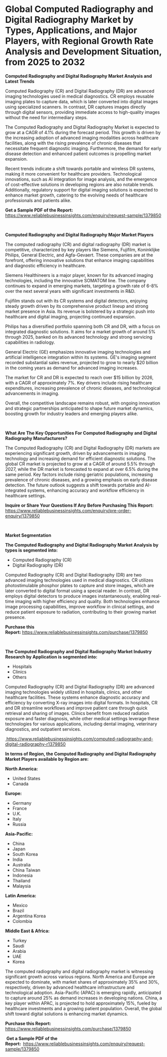 <p><h1>Global Computed Radiography and Digital Radiography Market by Types, Applications, and Major Players, with Regional Growth Rate Analysis and Development Situation, from 2025 to 2032</h1></p><p><strong>Computed Radiography and Digital Radiography Market Analysis and Latest Trends</strong></p>
<p><p>Computed Radiography (CR) and Digital Radiography (DR) are advanced imaging technologies used in medical diagnostics. CR employs reusable imaging plates to capture data, which is later converted into digital images using specialized scanners. In contrast, DR captures images directly through digital sensors, providing immediate access to high-quality images without the need for intermediary steps.</p><p>The Computed Radiography and Digital Radiography Market is expected to grow at a CAGR of 4.1% during the forecast period. This growth is driven by the increasing adoption of advanced imaging modalities across healthcare facilities, along with the rising prevalence of chronic diseases that necessitate frequent diagnostic imaging. Furthermore, the demand for early disease detection and enhanced patient outcomes is propelling market expansion.</p><p>Recent trends indicate a shift towards portable and wireless DR systems, making it more convenient for healthcare providers. Technological innovations, such as AI integration for image analysis, and the emergence of cost-effective solutions in developing regions are also notable trends. Additionally, regulatory support for digital imaging solutions is expected to enhance market growth, catering to the evolving needs of healthcare professionals and patients alike.</p></p>
<p><strong>Get a Sample PDF of the Report:&nbsp;</strong> <a href="https://www.reliablebusinessinsights.com/enquiry/request-sample/1379850?utm_campaign=2716&utm_medium=2&utm_source=Github&utm_content=ia&utm_term=13042025&utm_id=computed-radiography-and-digital-radiography">https://www.reliablebusinessinsights.com/enquiry/request-sample/1379850</a></p>
<p>&nbsp;</p>
<p><strong>Computed Radiography and Digital Radiography Major Market Players</strong></p>
<p><p>The computed radiography (CR) and digital radiography (DR) market is competitive, characterized by key players like Siemens, Fujifilm, Koninklijke Philips, General Electric, and Agfa-Gevaert. These companies are at the forefront, offering innovative solutions that enhance imaging capabilities and diagnostic efficiency in healthcare.</p><p>Siemens Healthineers is a major player, known for its advanced imaging technologies, including the innovative SOMATOM line. The company continues to expand in emerging markets, targeting a growth rate of 6-8% over the next several years with significant investments in R&D.</p><p>Fujifilm stands out with its CR systems and digital detectors, enjoying steady growth driven by its comprehensive product lineup and strong market presence in Asia. Its revenue is bolstered by a strategic push into healthcare and digital imaging, projecting continued expansion.</p><p>Philips has a diversified portfolio spanning both CR and DR, with a focus on integrated diagnostic solutions. It aims for a market growth of around 5% through 2025, banked on its advanced technology and strong servicing capabilities in radiology.</p><p>General Electric (GE) emphasizes innovative imaging technologies and artificial intelligence integration within its systems. GE's imaging segment recorded substantial sales revenue, projected to grow to nearly $20 billion in the coming years as demand for advanced imaging increases.</p><p>The market for CR and DR is expected to reach over $15 billion by 2026, with a CAGR of approximately 7%. Key drivers include rising healthcare expenditures, increasing prevalence of chronic diseases, and technological advancements in imaging.</p><p>Overall, the competitive landscape remains robust, with ongoing innovation and strategic partnerships anticipated to shape future market dynamics, boosting growth for industry leaders and emerging players alike.</p></p>
<p>&nbsp;</p>
<p><strong>What Are The Key Opportunities For Computed Radiography and Digital Radiography Manufacturers?</strong></p>
<p><p>The Computed Radiography (CR) and Digital Radiography (DR) markets are experiencing significant growth, driven by advancements in imaging technology and increasing demand for efficient diagnostic solutions. The global CR market is projected to grow at a CAGR of around 5.5% through 2027, while the DR market is forecasted to expand at over 6.5% during the same period. Key factors include rising geriatric populations, increasing prevalence of chronic diseases, and a growing emphasis on early disease detection. The future outlook suggests a shift towards portable and AI-integrated systems, enhancing accuracy and workflow efficiency in healthcare settings.</p></p>
<p><strong>Inquire or Share Your Questions If Any Before Purchasing This Report:</strong> <a href="https://www.reliablebusinessinsights.com/enquiry/pre-order-enquiry/1379850?utm_campaign=2716&utm_medium=2&utm_source=Github&utm_content=ia&utm_term=13042025&utm_id=computed-radiography-and-digital-radiography">https://www.reliablebusinessinsights.com/enquiry/pre-order-enquiry/1379850</a></p>
<p>&nbsp;</p>
<p><strong>Market Segmentation</strong></p>
<p><strong>The Computed Radiography and Digital Radiography Market Analysis by types is segmented into:</strong></p>
<p><ul><li>Computed Radiography (CR)</li><li>Digital Radiography (DR)</li></ul></p>
<p><p>Computed Radiography (CR) and Digital Radiography (DR) are two advanced imaging technologies used in medical diagnostics. CR utilizes photostimulable phosphor plates to capture and store images, which are later converted to digital format using a special reader. In contrast, DR employs digital detectors to produce images instantaneously, enabling real-time imaging with higher efficiency and quality. Both technologies enhance image processing capabilities, improve workflow in clinical settings, and reduce patient exposure to radiation, contributing to their growing market presence.</p></p>
<p><strong>Purchase this Report:&nbsp;</strong><a href="https://www.reliablebusinessinsights.com/purchase/1379850?utm_campaign=2716&utm_medium=2&utm_source=Github&utm_content=ia&utm_term=13042025&utm_id=computed-radiography-and-digital-radiography">https://www.reliablebusinessinsights.com/purchase/1379850</a></p>
<p>&nbsp;</p>
<p><strong>The Computed Radiography and Digital Radiography Market Industry Research by Application is segmented into:</strong></p>
<p><ul><li>Hospitals</li><li>Clinics</li><li>Others</li></ul></p>
<p><p>Computed Radiography (CR) and Digital Radiography (DR) are advanced imaging technologies widely utilized in hospitals, clinics, and other healthcare facilities. These systems enhance diagnostic accuracy and efficiency by converting X-ray images into digital formats. In hospitals, CR and DR streamline workflows and improve patient care through quick retrieval and sharing of images. Clinics benefit from reduced radiation exposure and faster diagnosis, while other medical settings leverage these technologies for various applications, including dental imaging, veterinary diagnostics, and outpatient services.</p></p>
<p><a href="https://www.reliablebusinessinsights.com/computed-radiography-and-digital-radiography-r1379850?utm_campaign=2716&utm_medium=2&utm_source=Github&utm_content=ia&utm_term=13042025&utm_id=computed-radiography-and-digital-radiography">&nbsp;https://www.reliablebusinessinsights.com/computed-radiography-and-digital-radiography-r1379850</a></p>
<p><strong>In terms of Region, the Computed Radiography and Digital Radiography Market Players available by Region are:</strong></p>
<p>
    <p> <strong> North America: </strong>
        <ul>
            <li>United States</li>
            <li>Canada</li>
        </ul>
        </p> 
    <p> <strong> Europe: </strong>
        <ul>
            <li>Germany</li>
            <li>France</li>
            <li>U.K.</li>
            <li>Italy</li>
            <li>Russia</li>
        </ul>
        </p> 
    <p> <strong> Asia-Pacific: </strong>
        <ul>
            <li>China</li>
            <li>Japan</li>
            <li>South Korea</li>
            <li>India</li>
            <li>Australia</li>
            <li>China Taiwan</li>
            <li>Indonesia</li>
            <li>Thailand</li>
            <li>Malaysia</li>
        </ul>
        </p> 
    <p> <strong> Latin America: </strong>
        <ul>
            <li>Mexico</li>
            <li>Brazil</li>
            <li>Argentina Korea</li>
            <li>Colombia</li>
        </ul>
        </p> 
    <p> <strong> Middle East & Africa: </strong>
        <ul>
            <li>Turkey</li>
            <li>Saudi</li>
            <li>Arabia</li>
            <li>UAE</li>
            <li>Korea</li>
        </ul>
    </p>
    </p>
<p><p>The computed radiography and digital radiography market is witnessing significant growth across various regions. North America and Europe are expected to dominate, with market shares of approximately 35% and 30%, respectively, driven by advanced healthcare infrastructure and technological adoption. Asia-Pacific (APAC) is emerging rapidly, anticipated to capture around 25% as demand increases in developing nations. China, a key player within APAC, is projected to hold approximately 15%, fueled by healthcare investments and a growing patient population. Overall, the global shift toward digital solutions is enhancing market dynamics.</p></p>
<p><strong>Purchase this Report: </strong><a href="https://www.reliablebusinessinsights.com/purchase/1379850?utm_campaign=2716&utm_medium=2&utm_source=Github&utm_content=ia&utm_term=13042025&utm_id=computed-radiography-and-digital-radiography">https://www.reliablebusinessinsights.com/purchase/1379850</a></p>
<p>&nbsp;<strong>Get a Sample PDF of the Report:&nbsp;&nbsp;</strong><a href="https://www.reliablebusinessinsights.com/enquiry/request-sample/1379850?utm_campaign=2716&utm_medium=2&utm_source=Github&utm_content=ia&utm_term=13042025&utm_id=computed-radiography-and-digital-radiography">https://www.reliablebusinessinsights.com/enquiry/request-sample/1379850</a></p>
<p><strong></strong></p>
<p><p></p><p></p><p></p></p>
